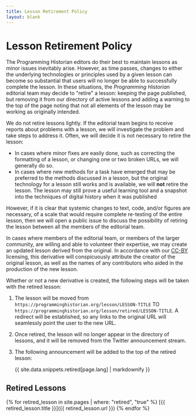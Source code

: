```yaml
---
title: Lesson Retirement Policy
layout: blank
---
```


# Lesson Retirement Policy

The Programming Historian editors do their best to maintain lessons as minor issues inevitably arise. 
However, as time passes, changes to either the underlying technologies or principles used by a given lesson can become so substantial that users will no longer be able to successfully complete the lesson.
In these situations, the _Programming Historian_ editorial team may decide to "retire" a lesson: keeping the page published, but removing it from our directory of active lessons and adding a warning to the top of the page noting that not all elements of the lesson may be working as originally intended.

We do not retire lessons lightly.
If the editorial team begins to receive reports about problems with a lesson, we will investigate the problem and take steps to address it.
Often, we will decide it is not necessary to retire the lesson:

- In cases where minor fixes are easily done, such as correcting the formatting of a lesson, or changing one or two broken URLs, we will generally do so.
- In cases where new methods for a task have emerged that may be preferred to the methods discussed in a lesson, but the original technology for a lesson still works and is available, we will **not** retire the lesson. The lesson may still prove a useful learning tool and a snapshot into the techniques of digital history when it was published

However, if it is clear that systemic changes to text, code, and/or figures are necessary, of a scale that would require complete re-testing of the entire lesson, then we will open a public issue to discuss the possibility of retiring the lesson between all the members of the editorial team.

In cases where members of the editorial team, or members of the larger community, are willing and able to volunteer their expertise, we may create an updated lesson derived from the original.
In accordance with our [CC-BY](https://creativecommons.org/licenses/by/4.0/deed.en) licensing, this derivative will conspicuously attribute the creator of the original lesson, as well as the names of any contributors who aided in the production of the new lesson.

Whether or not a new derivative is created, the following steps will be taken with the retired lesson:

1. The lesson will be moved from `https://programminghistorian.org/lesson/LESSON-TITLE` TO `https://programminghistorian.org/lesson/retired/LESSON-TITLE`. A redirect will be established, so any links to the original URL will seamlessly point the user to the new URL.

2. Once retired, the lesson will no longer appear in the directory of lessons, and it will be removed from the Twitter announcement stream.

3. The following announcement will be added to the top of the retired lesson: 
    <div class="alert alert-warning">{{ site.data.snippets.retired[page.lang] | markdownify }}

## Retired Lessons

{% for retired_lesson in site.pages | where: "retired", "true" %}
[{{ retired_lesson.title }}]({{ retired_lesson.url }})
{% endfor %}
